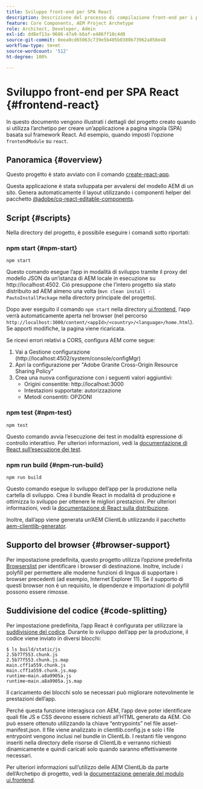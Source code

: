 ```yaml
---
title: Sviluppo front-end per SPA React
description: Descrizione del processo di compilazione front-end per i progetti SPA basati su React
feature: Core Components, AEM Project Archetype
role: Architect, Developer, Admin
exl-id: dd8ef13a-9686-47a9-b6af-e486ff10c4d8
source-git-commit: 0eea0cd65063c739e5b405b0380b73962a858e48
workflow-type: tm+mt
source-wordcount: '512'
ht-degree: 100%

---
```


# Sviluppo front-end per SPA React {#frontend-react}

In questo documento vengono illustrati i dettagli del progetto creato quando si utilizza l’archetipo per creare un’applicazione a pagina singola (SPA) basata sul framework React. Ad esempio, quando imposti l’opzione `frontendModule` su `react`.

## Panoramica {#overview}

Questo progetto è stato avviato con il comando [create-react-app](https://github.com/facebook/create-react-app).

Questa applicazione è stata sviluppata per avvalersi del modello AEM di un sito. Genera automaticamente il layout utilizzando i componenti helper del pacchetto [@adobe/cq-react-editable-components](https://www.npmjs.com/package/@adobe/aem-react-editable-components).

## Script {#scripts}

Nella directory del progetto, è possibile eseguire i comandi sotto riportati:

### npm start {#npm-start}

```shell
npm start
```

Questo comando esegue l’app in modalità di sviluppo tramite il proxy del modello JSON da un’istanza di AEM locale in esecuzione su http://localhost:4502. Ciò presuppone che l’intero progetto sia stato distribuito ad AEM almeno una volta (`mvn clean install -PautoInstallPackage` nella directory principale del progetto).

Dopo aver eseguito il comando `npm start` nella directory [ui.frontend](uifrontend.md), l’app verrà automaticamente aperta nel browser (nel percorso `http://localhost:3000/content/<appId>/<country>/<language>/home.html`). Se apporti modifiche, la pagina viene ricaricata.

Se ricevi errori relativi a CORS, configura AEM come segue:

1. Vai a Gestione configurazione (http://localhost:4502/system/console/configMgr)
1. Apri la configurazione per &quot;Adobe Granite Cross-Origin Resource Sharing Policy&quot;
1. Crea una nuova configurazione con i seguenti valori aggiuntivi:
   * Origini consentite: http://localhost:3000
   * Intestazioni supportate: autorizzazione
   * Metodi consentiti: OPZIONI

### npm test {#npm-test}

```shell
npm test
```

Questo comando avvia l’esecuzione dei test in modalità espressione di controllo interattivo. Per ulteriori informazioni, vedi la [documentazione di React sull’esecuzione dei test](https://facebook.github.io/create-react-app/docs/running-tests).

### npm run build {#npm-run-build}

```shell
npm run build
```

Questo comando esegue lo sviluppo dell’app per la produzione nella cartella di sviluppo. Crea il bundle React in modalità di produzione e ottimizza lo sviluppo per ottenere le migliori prestazioni. Per ulteriori informazioni, vedi la [documentazione di React sulla distribuzione](https://facebook.github.io/create-react-app/docs/deployment).

Inoltre, dall’app viene generata un’AEM ClientLib utilizzando il pacchetto [aem-clientlib-generator](https://github.com/wcm-io-frontend/aem-clientlib-generator).

## Supporto del browser {#browser-support}

Per impostazione predefinita, questo progetto utilizza l’opzione predefinita [Browserslist](https://github.com/browserslist/browserslist) per identificare i browser di destinazione. Inoltre, include i polyfill per permettere alle moderne funzioni di lingua di supportare i browser precedenti (ad esempio, Internet Explorer 11). Se il supporto di questi browser non è un requisito, le dipendenze e importazioni di polyfill possono essere rimosse.

## Suddivisione del codice {#code-splitting}

Per impostazione predefinita, l’app React è configurata per utilizzare la [suddivisione del codice](https://webpack.js.org/guides/code-splitting). Durante lo sviluppo dell’app per la produzione, il codice viene inviato in diversi blocchi:

```shell
$ ls build/static/js
2.5b77f553.chunk.js
2.5b77f553.chunk.js.map
main.cff1a559.chunk.js
main.cff1a559.chunk.js.map
runtime~main.a8a9905a.js
runtime~main.a8a9905a.js.map
```

Il caricamento dei blocchi solo se necessari può migliorare notevolmente le prestazioni dell’app.

Perché questa funzione interagisca con AEM, l’app deve poter identificare quali file JS e CSS devono essere richiesti all’HTML generato da AEM. Ciò può essere ottenuto utilizzando la chiave “entrypoints” nel file asset-manifest.json. Il file viene analizzato in clientlib.config.js e solo i file entrypoint vengono inclusi nel bundle in ClientLib. I restanti file vengono inseriti nella directory delle risorse di ClientLib e verranno richiesti dinamicamente e quindi caricati solo quando saranno effettivamente necessari.

Per ulteriori informazioni sull’utilizzo delle AEM ClientLib da parte dell’Archetipo di progetto, vedi la [documentazione generale del modulo ui.frontend](uifrontend.md#clientlibs).
